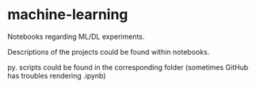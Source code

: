 # machine-learning
Notebooks regarding ML/DL experiments.

Descriptions of the projects could be found within notebooks.

py. scripts could be found in the corresponding folder (sometimes GitHub has troubles rendering .ipynb)

